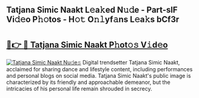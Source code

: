 ## Tatjana Simic Naakt L𝚎a𝚔ed N𝚞𝚍e - Part-slF Vi𝚍𝚎o P𝚑𝚘tos - H𝚘𝚝 O𝚗𝚕yf𝚊ns L𝚎a𝚔s bCf3r

# <h2><a href="http://kf3dlwf.oniu.top/?m=Tatjana+Simic+Naakt">🔗👉 🔴 Tatjana Simic Naakt P𝚑ot𝚘𝚜 V𝚒d𝚎o</a></h2>

[![Tatjana Simic Naakt Nu𝚍e𝚜](https://i.imgur.com/0qMVB7G.gif)](http://kf3dlwf.oniu.top/?m=Tatjana+Simic+Naakt)
Digital trendsetter Tatjana Simic Naakt, acclaimed for sharing dance and lifestyle content, including performances and personal blogs on social media. Tatjana Simic Naakt's public image is characterized by its friendly and approachable demeanor, but the intricacies of his personal life remain shrouded in secrecy.  
